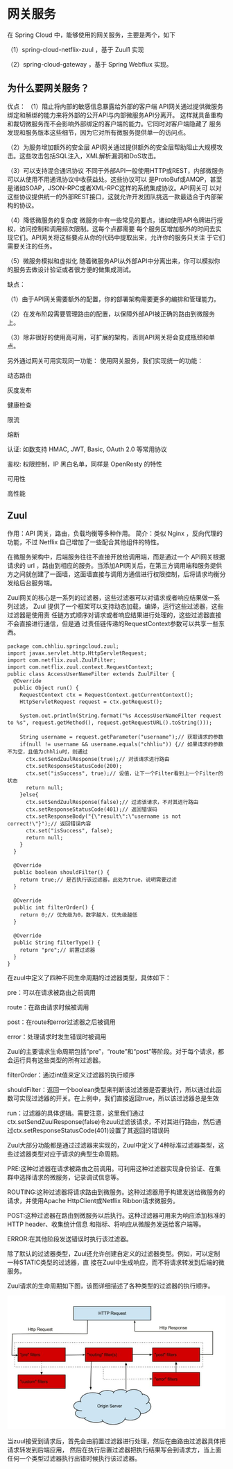 # 网关服务

在 Spring Cloud 中，能够使用的网关服务，主要是两个，如下

（1）spring-cloud-netflix-zuul ，基于 Zuul1 实现

（2）spring-cloud-gateway ，基于 Spring Webflux 实现。

## 为什么要网关服务？

优点：
（1）阻止将内部的敏感信息暴露给外部的客户端
API网关通过提供微服务绑定和解绑的能力来将外部的公开API与内部微服务API分离开。
这样就具备重构和裁切微服务而不会影响外部绑定的客户端的能力。它同时对客户端隐藏了
服务发现和服务版本这些细节，因为它对所有微服务提供单一的访问点。

（2）为服务增加额外的安全层
API网关通过提供额外的安全层帮助阻止大规模攻击。这些攻击包括SQL注入，XML解析漏洞和DoS攻击。

（3）可以支持混合通讯协议
不同于外部API一般使用HTTP或REST，内部微服务可以从使用不用通讯协议中收获益处。这些协议可以
是ProtoBuf或AMQP，甚至是诸如SOAP，JSON-RPC或者XML-RPC这样的系统集成协议。API网关可
以对这些协议提供统一的外部REST接口，这就允许开发团队挑选一款最适合于内部架构的协议。

（4）降低微服务的复杂度
微服务中有一些常见的要点，诸如使用API令牌进行授权，访问控制和调用频次限制。这每个点都需要
每个服务区增加额外的时间去实现它们。API网关将这些要点从你的代码中提取出来，允许你的服务只关注
于它们需要关注的任务。

（5）微服务模拟和虚拟化
随着微服务API从外部API中分离出来，你可以模拟你的服务去做设计验证或者很方便的做集成测试。

缺点：

（1）由于API网关需要额外的配置，你的部署架构需要更多的编排和管理能力。

（2）在发布阶段需要管理路由的配置，以保障外部API被正确的路由到微服务上。

（3）除非很好的使用高可用，可扩展的架构，否则API网关将会变成瓶颈和单点。


另外通过网关可用实现同一功能：
使用网关服务，我们实现统一的功能：

动态路由

灰度发布

健康检查

限流

熔断

认证: 如数支持 HMAC, JWT, Basic, OAuth 2.0 等常用协议

鉴权: 权限控制，IP 黑白名单，同样是 OpenResty 的特性

可用性

高性能

## Zuul

作用：API 网关，路由，负载均衡等多种作用。
简介：类似 Nginx ，反向代理的功能，不过 Netflix 自己增加了一些配合其他组件的特性。

在微服务架构中，后端服务往往不直接开放给调用端，而是通过一个 API网关根据请求的 url ，路由到相应的服务。当添加API网关后，在第三方调用端和服务提供方之间就创建了一面墙，这面墙直接与调用方通信进行权限控制，后将请求均衡分发给后台服务端。

Zuul网关的核心是一系列的过滤器，这些过滤器可以对请求或者响应结果做一系列过滤，
Zuul 提供了一个框架可以支持动态加载，编译，运行这些过滤器，这些过滤器是使用责
任链方式顺序对请求或者响应结果进行处理的，这些过滤器直接不会直接进行通信，但是通
过责任链传递的RequestContext参数可以共享一些东西。




```
package com.chhliu.springcloud.zuul;  
import javax.servlet.http.HttpServletRequest;  
import com.netflix.zuul.ZuulFilter; 
import com.netflix.zuul.context.RequestContext; 
public class AccessUserNameFilter extends ZuulFilter { 
  @Override
  public Object run() { 
    RequestContext ctx = RequestContext.getCurrentContext(); 
    HttpServletRequest request = ctx.getRequest(); 
  
    System.out.println(String.format("%s AccessUserNameFilter request to %s", request.getMethod(), request.getRequestURL().toString())); 
  
    String username = request.getParameter("username");// 获取请求的参数 
    if(null != username && username.equals("chhliu")) {// 如果请求的参数不为空，且值为chhliu时，则通过 
      ctx.setSendZuulResponse(true);// 对该请求进行路由 
      ctx.setResponseStatusCode(200); 
      ctx.set("isSuccess", true);// 设值，让下一个Filter看到上一个Filter的状态 
      return null; 
    }else{ 
      ctx.setSendZuulResponse(false);// 过滤该请求，不对其进行路由 
      ctx.setResponseStatusCode(401);// 返回错误码 
      ctx.setResponseBody("{\"result\":\"username is not correct!\"}");// 返回错误内容 
      ctx.set("isSuccess", false); 
      return null; 
    } 
  } 
  
  @Override
  public boolean shouldFilter() { 
    return true;// 是否执行该过滤器，此处为true，说明需要过滤 
  } 
  
  @Override
  public int filterOrder() { 
    return 0;// 优先级为0，数字越大，优先级越低 
  } 
  
  @Override
  public String filterType() { 
    return "pre";// 前置过滤器 
  } 
} 
```

在zuul中定义了四种不同生命周期的过滤器类型，具体如下：

pre：可以在请求被路由之前调用

route：在路由请求时候被调用

post：在route和error过滤器之后被调用

error：处理请求时发生错误时被调用

Zuul的主要请求生命周期包括“pre”，“route”和“post”等阶段。对于每个请求，都会运行具有这些类型的所有过滤器。

filterOrder：通过int值来定义过滤器的执行顺序

shouldFilter：返回一个boolean类型来判断该过滤器是否要执行，所以通过此函数可实现过滤器的开关。在上例中，我们直接返回true，所以该过滤器总是生效

run：过滤器的具体逻辑。需要注意，这里我们通过ctx.setSendZuulResponse(false)令zuul过滤该请求，不对其进行路由，然后通过ctx.setResponseStatusCode(401)设置了其返回的错误码

Zuul大部分功能都是通过过滤器来实现的，Zuul中定义了4种标准过滤器类型，这些过滤器类型对应于请求的典型生命周期。

PRE:这种过滤器在请求被路由之前调用。可利用这种过滤器实现身份验证、在集群中选择请求的微服务，记录调试信息等。

ROUTING:这种过滤器将请求路由到微服务。这种过滤器用于构建发送给微服务的请求，并使用Apache HttpClient或Netflix Ribbon请求微服务。

POST:这种过滤器在路由到微服务以后执行。这种过滤器可用来为响应添加标准的HTTP header、收集统计信息
和指标、将响应从微服务发送给客户端等。

ERROR:在其他阶段发送错误时执行该过滤器。

除了默认的过滤器类型，Zuul还允许创建自定义的过滤器类型。例如，可以定制一种STATIC类型的过滤器，直
接在Zuul中生成响应，而不将请求转发到后端的微服务。

Zuul请求的生命周期如下图，该图详细描述了各种类型的过滤器的执行顺序。

![image](https://github.com/williamzhang11/fastframework/blob/master/src/main/java/com/xiu/fastframework/image/zuul.JPG)

当zuul接受到请求后，首先会由前置过滤器进行处理，然后在由路由过滤器具体把请求转发到后端应用，
然后在执行后置过滤器把执行结果写会到请求方，当上面任何一个类型过滤器执行出错时候执行该过滤器。



